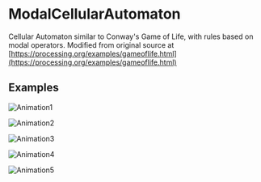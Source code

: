 # ModalCellularAutomaton

Cellular Automaton similar to Conway's Game of Life, with rules based on modal operators.
Modified from original source at [https://processing.org/examples/gameoflife.html](https://processing.org/examples/gameoflife.html)

## Examples

![Animation1](http://imgur.com/tUBkHsP.gif)

![Animation2](http://imgur.com/ab0br79.gif)

![Animation3](http://imgur.com/M044N7A.gif)

![Animation4](http://imgur.com/PfAGsIj.gif)

![Animation5](http://imgur.com/pVGgeZm.gif)
